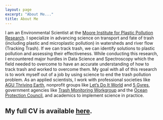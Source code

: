 ```yaml
---
layout: page
excerpt: "About Me..."
title: About Me
---
```


I am an Environmental Scientist at the [Moore Institute for Plastic Pollution Research](https://mooreplasticresearch.org/). I specialize in advancing science on transport and fate of trash (including plastic and microplastic pollution) in watersheds and river flow (Tracking Trash). If we can track trash, we can identify solutions to plastic pollution and assessing their effectiveness. While conducting this research, I encountered major hurdles in Data Science and Spectroscopy which the field needed to overcome to have an accurate understanding of how to track trash and worked to overcome them. My goal with all of this research is to work myself out of a job by using science to end the trash pollution problem. As an applied scientists, I work with professional societies like [AGU Thriving Earth](https://thrivingearthexchange.org/), nonprofit groups like [Let’s Do It World](https://www.letsdoitworld.org/) and [5 Gyres](https://www.5gyres.org/), government agencies like [Trash Monitoring Workgroup](https://mywaterquality.ca.gov/monitoring_council/trash_monitoring/) and the [Ocean Protection Council](http://www.opc.ca.gov/), and academics to implement science in practice.

## My full CV is available [here](files/WinCowgerCV.pdf).
